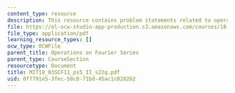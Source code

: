 ```yaml
---
content_type: resource
description: This resource contains problem statements related to operations.
file: https://ol-ocw-studio-app-production.s3.amazonaws.com/courses/18-03sc-differential-equations-fall-2011/0ff791e53fec58c071bd45ac1c0282b2_MIT18_03SCF11_ps5_II_s22q.pdf
file_type: application/pdf
learning_resource_types: []
ocw_type: OCWFile
parent_title: Operations on Fourier Series
parent_type: CourseSection
resourcetype: Document
title: MIT18_03SCF11_ps5_II_s22q.pdf
uid: 0ff791e5-3fec-58c0-71bd-45ac1c0282b2
---
```

